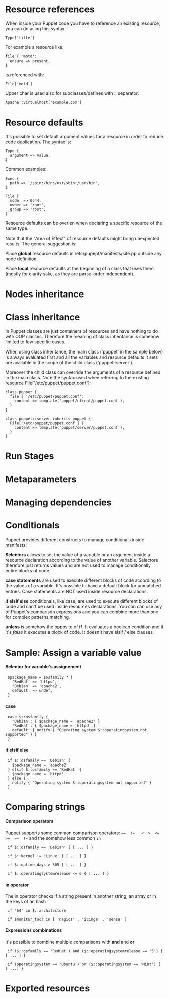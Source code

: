 
# Resource references
When inside your Puppet code you have to reference an existing resource, you can do using this syntax:

    Type['title']

For example a resource like:

    file { 'motd':
      ensure => present,
    }
    
Is referenced with:

    File['motd']
    
Upper char is used also for subclasses/defines with :: separator:

    Apache::Virtualhost['example.com']
 

# Resource defaults
It's possible to set default argument values for a resource in order to reduce code duplication. The syntax is:

    Type {
      argument => value,
    }

Common examples:

    Exec {
      path => '/sbin:/bin:/usr/sbin:/usr/bin',
    }
    
    File {
      mode  => 0644,
      owner => 'root',
      group => 'root',
    }

Resource defaults can be overien when declaring a specific resource of the same type. 

Note that the "Area of Effect" of resource defaults might bring unexpected results. The general suggestion is:

Place **global** resource defaults in /etc/pupept/manifests/site.pp outside any node definition.

Place **local** resource defaults at the beginning of a class that uses them (mostly for clarity sake, as they are parse-order independent).

# Nodes inheritance

# Class inheritance
In Puppet classes are just containers of resources and have nothing to do with OOP classes. Therefore the meaning of class inheritance is somehow limited to few specific cases.

When using class inheritance, the main class ('puppet' in the sample below) is always evaluated first and all the variables and resource defaults it sets are available in the scope of the child class ('puppet::server').

Moreover the child class can override the arguments of a resource defined in the main class. Note the syntax used when referring to the existing resource File['/etc/puppet/puppet.conf']:

    class puppet {
      file { '/etc/puppet/puppet.conf':
        content => template('puppet/client/puppet.conf'),
      }
    }
    
    class puppet::server inherits puppet {
      File['/etc/puppet/puppet.conf'] {
        content => template('puppet/server/puppet.conf'),
      }
    }
    

# Run Stages

# Metaparameters

# Managing dependencies

# Conditionals
Puppet provides different constructs to manage conditionals inside manifests:

**Selectors** allows to set the value of a variable or an argument inside a resource declaration according to the value of another variable.
Selectors therefore just returns values and are not used to manage conditionally entire blocks of code.

**case statements** are used to execute different blocks of code according to the values of a variable. It's possible to have a default block for unmatched entries.
Case statements are NOT used inside resource declarations.

**if elsif else** conditionals, like case, are used to execute different blocks of code and can't be used inside resources declarations.
You can can use any of Puppet's comparison expressions and you can combine more than one for complex patterns matching. 

**unless** is somehow the opposite of **if**. It evaluates a boolean condition and if it's *false* it executes a block of code. It doesn't have elsif / else clauses.

# Sample: Assign a variable value

#### Selector for variable's assignement 

     $package_name = $osfamily ? {
       'RedHat' => 'httpd',
       'Debian' => 'apache2',
       default  => undef,
     }

#### case

     case $::osfamily {
       'Debian': { $package_name = 'apache2' }
       'RedHat': { $package_name = 'httpd' }
       default: { notify { "Operating system $::operatingsystem not supported" } } 
     }
          
#### if elsif else

     if $::osfamily == 'Debian' {       $package_name = 'apache2'
     } elsif $::osfamily == 'RedHat' {       $package_name = 'httpd'
     } else {       notify { "Operating system $::operatingsystem not supported" }     }

# Comparing strings

#### Comparison operators
Puppet supports some common comparison operators: ```==  !=   <  >  <=  >=  =~  !~``` and the somehow less common ```in```

     if $::osfamily == 'Debian' { [ ... ] }

     if $::kernel != 'Linux' { [ ... ] }

     if $::uptime_days > 365 { [ ... ] }
     
     if $::operatingsystemrelease <= 6 { [ ... ] }


#### in operator
The in operator checks if a string present in another string, an array or in the keys of an hash
 
     if '64' in $::architecture
 
     if $monitor_tool in [ 'nagios' , 'icinga' , 'sensu' ]

#### Expressions combinations
It's possible to combine multiple comparisons with **and** and **or** 

     if ($::osfamily == 'RedHat') and ($::operatingsystemrelease == '5') { [ ... ] }

     if (operatingsystem == 'Ubuntu') or ($::operatingsystem == 'Mint') { [ ...] }

# Exported resources

